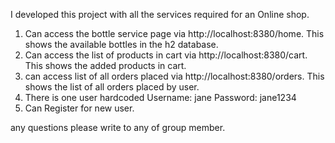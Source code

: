 I developed this project with all the services required for an Online shop.

1. Can access the bottle service page via http://localhost:8380/home. This shows the available bottles in the h2 database. 
2. Can access the list of products in cart via http://localhost:8380/cart. This shows the added products in cart.
3. can access list of all orders placed via http://localhost:8380/orders. This shows the list of all orders placed by user. 
4. There is one user hardcoded Username: jane Password: jane1234
5. Can Register for new user.

any questions please write to any of group member.
